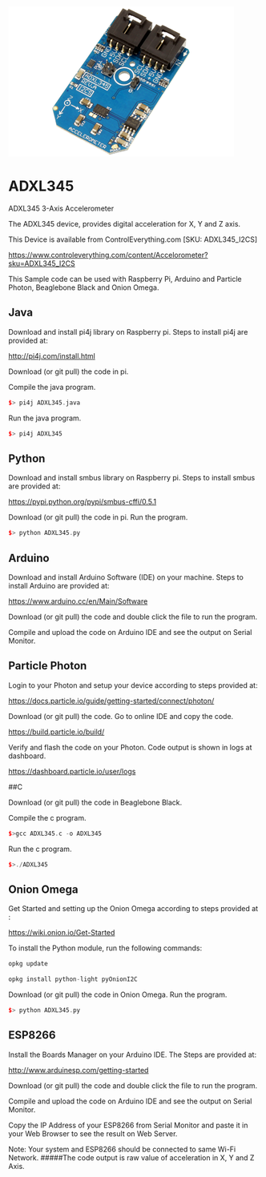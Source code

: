 [![ADXL345](ADXL345_I2CS.png)](https://www.controleverything.com/content/Accelorometer?sku=ADXL345_I2CS)
# ADXL345
ADXL345 3-Axis Accelerometer

The ADXL345 device, provides digital acceleration for X, Y and Z axis.

This Device is available from ControlEverything.com [SKU: ADXL345_I2CS]

https://www.controleverything.com/content/Accelorometer?sku=ADXL345_I2CS

This Sample code can be used with Raspberry Pi, Arduino and Particle Photon, Beaglebone Black and Onion Omega.

## Java
Download and install pi4j library on Raspberry pi. Steps to install pi4j are provided at:

http://pi4j.com/install.html

Download (or git pull) the code in pi.

Compile the java program.
```cpp
$> pi4j ADXL345.java
```

Run the java program.
```cpp
$> pi4j ADXL345
```

## Python 
Download and install smbus library on Raspberry pi. Steps to install smbus are provided at:

https://pypi.python.org/pypi/smbus-cffi/0.5.1

Download (or git pull) the code in pi. Run the program.

```cpp
$> python ADXL345.py
```

## Arduino
Download and install Arduino Software (IDE) on your machine. Steps to install Arduino are provided at:

https://www.arduino.cc/en/Main/Software

Download (or git pull) the code and double click the file to run the program.

Compile and upload the code on Arduino IDE and see the output on Serial Monitor.


## Particle Photon

Login to your Photon and setup your device according to steps provided at:

https://docs.particle.io/guide/getting-started/connect/photon/

Download (or git pull) the code. Go to online IDE and copy the code. 

https://build.particle.io/build/

Verify and flash the code on your Photon. Code output is shown in logs at dashboard.

https://dashboard.particle.io/user/logs


##C

Download (or git pull) the code in Beaglebone Black.

Compile the c program.
```cpp
$>gcc ADXL345.c -o ADXL345
```
Run the c program.
```cpp
$>./ADXL345
```

## Onion Omega

Get Started and setting up the Onion Omega according to steps provided at :

https://wiki.onion.io/Get-Started

To install the Python module, run the following commands:
```cpp
opkg update
```
```cpp
opkg install python-light pyOnionI2C
```

Download (or git pull) the code in Onion Omega. Run the program.

```cpp
$> python ADXL345.py
```

## ESP8266
 
Install the Boards Manager on your Arduino IDE. The Steps are provided at:
 
http://www.arduinesp.com/getting-started
 
Download (or git pull) the code and double click the file to run the program.
 
Compile and upload the code on Arduino IDE and see the output on Serial Monitor.
 
Copy the IP Address of your ESP8266 from Serial Monitor and paste it in your Web Browser to see the result on Web Server.
 
Note: Your system and ESP8266 should be connected to same Wi-Fi Network.
#####The code output is raw value of acceleration in X, Y and Z Axis.
